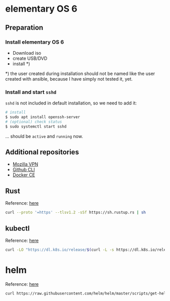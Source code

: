 # elementary OS 6

## Preparation

### Install elementary OS 6

- Download iso
- create USB/DVD
- install *)

*) the user created during installation should not be named like the user created with ansible, because I have simply not tested it, yet.

### Install and start `sshd`

`sshd` is not included in default installation, so we need to add it:

```bash
# install
$ sudo apt install openssh-server
# (optional) check status
$ sudo systemctl start sshd
```

... should be `active` and `running` now.


## Additional repositories

- [Mozilla VPN](https://support.mozilla.org/en-US/kb/how-install-mozilla-vpn-linux-computer)
- [Github CLI](https://github.com/cli/cli/blob/trunk/docs/install_linux.md#official-sources)
- [Docker CE](https://docs.docker.com/engine/install/ubuntu/)

## Rust

Reference: [here](https://www.rust-lang.org/tools/install)

```bash
curl --proto '=https' --tlsv1.2 -sSf https://sh.rustup.rs | sh
```

## kubectl

Reference: [here](https://kubernetes.io/docs/tasks/tools/install-kubectl-linux/#install-kubectl-binary-with-curl-on-linux)

```bash
curl -LO "https://dl.k8s.io/release/$(curl -L -s https://dl.k8s.io/release/stable.txt)/bin/linux/amd64/kubectl"
```

# helm

Reference: [here](https://helm.sh/docs/intro/install/#from-script)

```bash
curl https://raw.githubusercontent.com/helm/helm/master/scripts/get-helm-3 | bash
```
